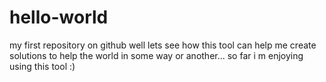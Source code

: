 # hello-world
my first repository on github
well lets see how this tool can help me create solutions to help the world in some way or another...
so far i m enjoying using this tool :)
